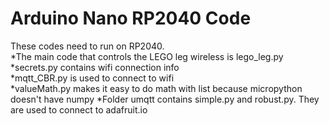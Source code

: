 # Arduino Nano RP2040 Code
These codes need to run on RP2040.   
*The main code that controls the LEGO leg wireless is lego_leg.py   
*secrets.py contains wifi connection info   
*mqtt_CBR.py is used to connect to wifi   
*valueMath.py makes it easy to do math with list because micropython doesn't have numpy
*Folder umqtt contains simple.py and robust.py. They are used to connect to adafruit.io   

